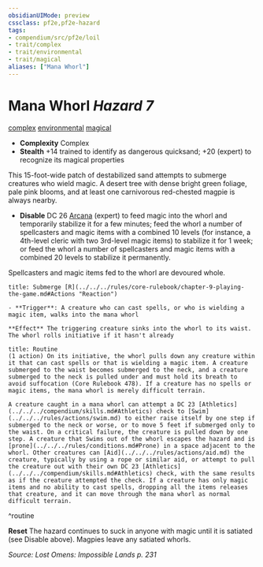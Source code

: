 ```yaml
---
obsidianUIMode: preview
cssclass: pf2e,pf2e-hazard
tags:
- compendium/src/pf2e/loil
- trait/complex
- trait/environmental
- trait/magical
aliases: ["Mana Whorl"]
---
```

# Mana Whorl *Hazard 7*  
[complex](../../../rules/traits/complex.md)  [environmental](../../../rules/traits/environmental.md)  [magical](../../../rules/traits/magical.md)  

- **Complexity** Complex
- **Stealth** +14 trained to identify as dangerous quicksand; +20 (expert) to recognize its magical properties  

This 15-foot-wide patch of destabilized sand attempts to submerge creatures who wield magic. A desert tree with dense bright green foliage, pale pink blooms, and at least one carnivorous red-chested magpie is always nearby.

- **Disable** DC 26 [Arcana](../../skills.md#Arcana) (expert) to feed magic into the whorl and temporarily stabilize it for a few minutes; feed the whorl a number of spellcasters and magic items with a combined 10 levels (for instance, a 4th-level cleric with two 3rd-level magic items) to stabilize it for 1 week; or feed the whorl a number of spellcasters and magic items with a combined 20 levels to stabilize it permanently.

Spellcasters and magic items fed to the whorl are devoured whole.  
     
```ad-embed-ability
title: Submerge [R](../../../rules/core-rulebook/chapter-9-playing-the-game.md#Actions "Reaction")

- **Trigger**: A creature who can cast spells, or who is wielding a magic item, walks into the mana whorl

**Effect** The triggering creature sinks into the whorl to its waist. The whorl rolls initiative if it hasn't already
```

```ad-pf2-summary
title: Routine
(1 action) On its initiative, the whorl pulls down any creature within it that can cast spells or that is wielding a magic item. A creature submerged to the waist becomes submerged to the neck, and a creature submerged to the neck is pulled under and must hold its breath to avoid suffocation (Core Rulebook 478). If a creature has no spells or magic items, the mana whorl is merely difficult terrain.

A creature caught in a mana whorl can attempt a DC 23 [Athletics](../../../compendium/skills.md#Athletics) check to [Swim](../../../rules/actions/swim.md) to either raise itself by one step if submerged to the neck or worse, or to move 5 feet if submerged only to the waist. On a critical failure, the creature is pulled down by one step. A creature that Swims out of the whorl escapes the hazard and is [prone](../../../rules/conditions.md#Prone) in a space adjacent to the whorl. Other creatures can [Aid](../../../rules/actions/aid.md) the creature, typically by using a rope or similar aid, or attempt to pull the creature out with their own DC 23 [Athletics](../../../compendium/skills.md#Athletics) check, with the same results as if the creature attempted the check. If a creature has only magic items and no ability to cast spells, dropping all the items releases that creature, and it can move through the mana whorl as normal difficult terrain.
```
^routine

**Reset** The hazard continues to suck in anyone with magic until it is satiated (see Disable above). Magpies leave any satiated whorls.  

*Source: Lost Omens: Impossible Lands p. 231*
